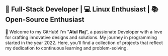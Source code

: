 ## 🚀 Full-Stack Developer | 💻 Linux Enthusiast | 📚 Open-Source Enthusiast
👋 Welcome to my GitHub! I'm "𝐀𝐭𝐮𝐥 𝐑𝐚𝐣", a passionate Developer with a love for crafting innovative designs and solutions. My journey in programming started in the year 2022. Here, you'll find a collection of projects that reflect my dedication to continuous learning and problem-solving.

<!--
**atul62/atul62** is a ✨ _special_ ✨ repository because its `README.md` (this file) appears on your GitHub profile.

Here are some ideas to get you started:

- 🔭 I’m currently working on ...
- 🌱 I’m currently learning ...
- 👯 I’m looking to collaborate on ...
- 🤔 I’m looking for help with ...
- 💬 Ask me about ...
- 📫 How to reach me: ...
- 😄 Pronouns: ...
- ⚡ Fun fact: ...
-->
